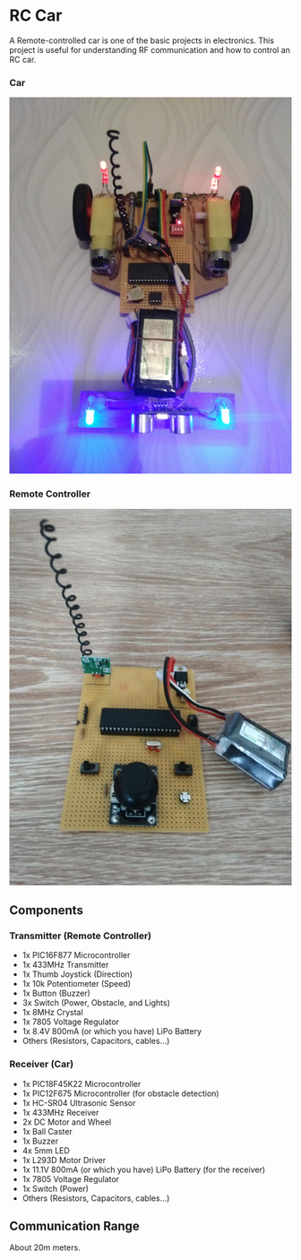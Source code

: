 # RC Car
A Remote-controlled car is one of the basic projects in electronics. This project is useful for understanding RF communication and how to control an RC car.

### Car
![](Images/RC-Car-Project-Car.jpg)
### Remote Controller
![](Images/RC-Car-Project-Remote-Board.jpg)

## Components
### Transmitter (Remote Controller)
- 1x PIC16F877 Microcontroller
- 1x 433MHz Transmitter
- 1x Thumb Joystick (Direction)
- 1x 10k Potentiometer (Speed)
- 1x Button (Buzzer)
- 3x Switch (Power, Obstacle, and Lights)
- 1x 8MHz Crystal
- 1x 7805 Voltage Regulator
- 1x 8.4V 800mA (or which you have) LiPo Battery
- Others (Resistors, Capacitors, cables...)

### Receiver (Car)
- 1x PIC18F45K22 Microcontroller
- 1x PIC12F675 Microcontroller (for obstacle detection)
- 1x HC-SR04 Ultrasonic Sensor
- 1x 433MHz Receiver
- 2x DC Motor and Wheel
- 1x Ball Caster
- 1x Buzzer
- 4x 5mm LED
- 1x L293D Motor Driver
- 1x 11.1V 800mA (or which you have) LiPo Battery (for the receiver)
- 1x 7805 Voltage Regulator
- 1x Switch (Power)
- Others (Resistors, Capacitors, cables...)

## Communication Range
About 20m meters.
